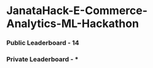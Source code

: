 # JanataHack-E-Commerce-Analytics-ML-Hackathon

### Public Leaderboard - 14
### Private Leaderboard - *
